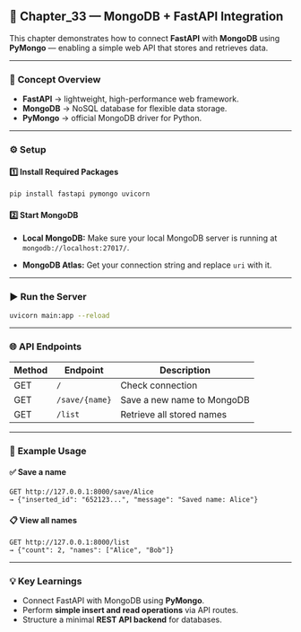 ## 📘 Chapter_33 — MongoDB + FastAPI Integration

This chapter demonstrates how to connect **FastAPI** with **MongoDB** using **PyMongo** — enabling a simple web API that stores and retrieves data.

---

### 🧠 **Concept Overview**

* **FastAPI** → lightweight, high-performance web framework.
* **MongoDB** → NoSQL database for flexible data storage.
* **PyMongo** → official MongoDB driver for Python.

---

### ⚙️ **Setup**

#### 1️⃣ Install Required Packages

```bash
pip install fastapi pymongo uvicorn
```

#### 2️⃣ Start MongoDB

* **Local MongoDB:**
  Make sure your local MongoDB server is running at `mongodb://localhost:27017/`.

* **MongoDB Atlas:**
  Get your connection string and replace `uri` with it.

---

### ▶️ **Run the Server**

```bash
uvicorn main:app --reload
```

---

### 🌐 **API Endpoints**

| Method | Endpoint       | Description                |
| ------ | -------------- | -------------------------- |
| GET    | `/`            | Check connection           |
| GET    | `/save/{name}` | Save a new name to MongoDB |
| GET    | `/list`        | Retrieve all stored names  |

---

### 🧪 **Example Usage**

#### ✅ Save a name

```
GET http://127.0.0.1:8000/save/Alice
→ {"inserted_id": "652123...", "message": "Saved name: Alice"}
```

#### 📋 View all names

```
GET http://127.0.0.1:8000/list
→ {"count": 2, "names": ["Alice", "Bob"]}
```

---

### 💡 **Key Learnings**

* Connect FastAPI with MongoDB using **PyMongo**.
* Perform **simple insert and read operations** via API routes.
* Structure a minimal **REST API backend** for databases.

